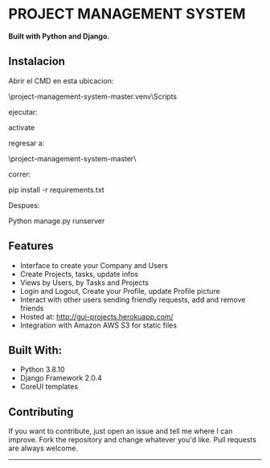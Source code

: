 # PROJECT MANAGEMENT SYSTEM

**Built with Python and Django.**



## Instalacion

Abrir el CMD  en esta ubicacion:

\project-management-system-master\.venv\Scripts

ejecutar:

activate

regresar a:

\project-management-system-master\

correr:

pip install -r requirements.txt

Despues:

Python manage.py runserver

## Features


* Interface to create your Company and Users
* Create Projects, tasks, update infos
* Views by Users, by Tasks and Projects
* Login and Logout, Create your Profile, update Profile picture
* Interact with other users sending friendly requests, add and remove friends
* Hosted at: http://gui-projects.herokuapp.com/
* Integration with Amazon AWS S3 for static files

## Built With:

* Python 3.8.10 
* Django Framework 2.0.4
* CoreUI templates

## Contributing

If you want to contribute, just open an issue and tell me where I can improve.
Fork the repository and change whatever you'd like.
Pull requests are always welcome.

--------------------------------------------------------------------------------------------
